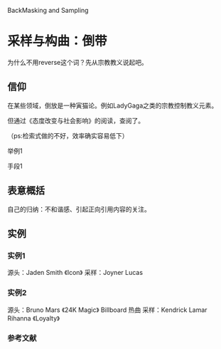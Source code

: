 BackMasking and Sampling

# 采样与构曲：倒带

为什么不用reverse这个词？先从宗教教义说起吧。

## 信仰

在某些领域，倒放是一种寅猫论。例如LadyGaga之类的宗教控制教义元素。

但通过《态度改变与社会影响》的阅读，查阅了。

（ps:检索式做的不好，效率确实容易低下）



举例1

手段1


## 表意概括

自己的归纳：不和谐感、引起正向引用内容的关注。


## 实例

### 实例1

源头：Jaden Smith 《Icon》
采样：Joyner Lucas 


### 实例2

源头：Bruno Mars 《24K Magic》 Billboard 热曲
采样：Kendrick Lamar Rihanna 《Loyalty》 


### 参考文献

